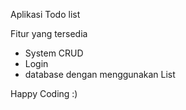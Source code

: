 Aplikasi Todo list

Fitur yang tersedia
  - System CRUD
  - Login
  - database dengan menggunakan List

Happy Coding :)
